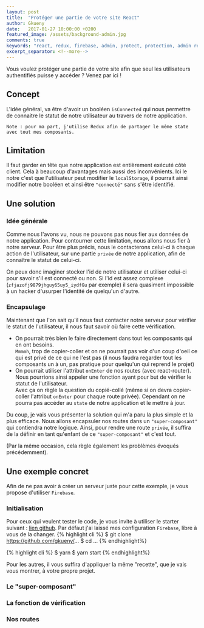```yaml
---
layout: post
title:  "Protéger une partie de votre site React"
author: Gkueny
date:   2017-01-27 10:00:00 +0200
featured_image: /assets/background-admin.jpg
comments: true
keywords: "react, redux, firebase, admin, protect, protection, admin react, react admin"
excerpt_separator: <!--more-->
---
```

Vous voulez protéger une partie de votre site afin que seul les utilisateurs authentifiés puisse y accéder ? Venez par ici !
<!--more-->

<div id="toc"></div>

## Concept

L'idée général, va être d'avoir un booléen `isConnected` qui nous permettre de connaitre le statut de notre utilisateur au travers de notre application.

    Note : pour ma part, j'utilise Redux afin de partager le même state avec tout mes composants.

## Limitation

Il faut garder en tête que notre application est entièrement exécuté côté client. Cela à beaucoup d'avantages mais aussi des inconvénients. Ici le notre c'est que l'utilisateur peut modifier le `localStorage`, il pourrait ainsi modifier notre booléen et ainsi être `"connecté"` sans s'être identifié.

## Une solution

### Idée générale

Comme nous l'avons vu, nous ne pouvons pas nous fier aux données de notre application. Pour contourner cette limitation, nous allons nous fier à notre serveur. Pour être plus précis, nous le contacterons celui-ci à chaque action de l'utilisateur, sur une partie `privée` de notre application, afin de connaître le statut de celui-ci.

On peux donc imaginer stocker l'id de notre utilisateur et utiliser celui-ci pour savoir s'il est connecté ou non. Si l'id est assez complexe (`zfjazofj9879jhguy65uy5_iydfGu` par exemple) il sera quasiment impossible à un hacker d'usurper l'identité de quelqu'un d'autre.

### Encapsulage

Maintenant que l'on sait qu'il nous faut contacter notre serveur pour vérifier le statut de l'utilisateur, il nous faut savoir où faire cette vérification.

- On pourrait très bien le faire directement dans tout les composants qui en ont besoins. <br/>`Mmmmh`, trop de copier-coller et on ne pourrait pas voir d'un coup d'oeil ce qui est privé de ce qui ne l'est pas (il nous faudra regarder tout les composants un à un, pas pratique pour quelqu'un qui reprend le projet)
- On pourrait utiliser l'attribut `onEnter` de nos routes (avec  react-router). Nous pourrions ainsi appeler une fonction ayant pour but de vérifier le statut de l'utilisateur. <br/>
Avec ça on règle la question du copié-collé (même si on devra copier-coller l'attribut `onEnter` pour chaque route privée). Cependant on ne pourra pas accéder au `state` de notre application et le mettre à jour.

Du coup, je vais vous présenter la solution qui m'a paru la plus simple et la plus efficace. Nous allons encapsuler nos routes dans un `"super-composant"` qui contiendra notre logique. Ainsi, pour rendre une route `privée`, il suffira de la définir en tant qu'enfant de ce `"super-composant"` et c'est tout.

(Par la même occasion, cela règle également les problèmes évoqués précédemment).

## Une exemple concret

Afin de ne pas avoir à créer un serveur juste pour cette exemple, je vous propose d'utiliser `Firebase`.

### Initialisation

Pour ceux qui veulent tester le code, je vous invite à utiliser le starter suivant : [lien github](https://gkueny.fr). Par défaut j'ai laissé mes configuration `Firebase`, libre à vous de la changer.
{% highlight cli %}
$ git clone https://github.com/gkueny/...
$ cd ...
{% endhighlight%}

{% highlight cli %}
$ yarn
$ yarn start
{% endhighlight%}

Pour les autres, il vous suffira d'appliquer la même "recette", que je vais vous montrer, à votre propre projet.

### Le "super-composant"


### La fonction de vérification

### Nos routes

<!-- ## Un exemple concret

Dans cette exemple nous utiliserons `Firebase`, mais il est tout a fait possible de remplacer `Firebase` par votre propre `API`.

Pour ceux qui veulent suivre le tutoriel en codant, voici le starter sur lequel je vais me baser : [https://github.com/gkueny/react-admin](https://github.com/gkueny/react-admin)

#### Aperçu sans filtrage

Pour l'instant notre projet ne contient aucune méthode de filtrage. Tout le monde peut donc y accéder :

// GIF

### Créons notre `super-composant`

Comme dis précédemment, ce `composant` aura pour but de filtrer l'accès aux `composants` privées.

Dans notre cas, `Firebase` nous fournit une fonction toute faite qui va nous permettre ce checker le statut de notre utilisateur :

{% gist 8f754d50c1c100e0f8abb315e5cdab26 have-to-login.component.js %}

### Modifions nos routes

Notre `super-composant` est prêt, il ne manque plus qu'à encapsuler notre route `admin`.

// gist

#### Aperçu avec filtrage

Maintenant notre utilisateur est obligé de se connecter pour voir le contenu `secret`.

// Gif

La modification du `localStorage` n'y change rien !

// Gif -->
